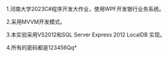 1.河南大学2023C#程序开发大作业，使用WPF开发银行业务系统。

2.采用MVVM开发模式。

3.本实验采用VS2012和SQL Server Express 2012  LocalDB 实现。

4.所有的密码都是123456Qq*
